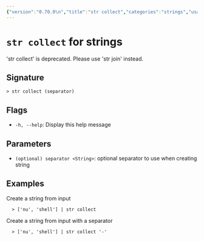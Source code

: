 ```yaml
---
{"version":"0.70.0\n","title":"str collect","categories":"strings","usage":"'str collect' is deprecated. Please use 'str join' instead.\n"}
---
```

<!-- THIS FILE IS GENERATED BY update_book_commands.cjs USING NUSHELL'S HELP COMMANDS.
REFRAIN FROM EDITING IT MANUALLY.-->
# <code>str collect</code> for strings

<div class='command-title'>'str collect' is deprecated. Please use 'str join' instead.</div>

## Signature

```> str collect (separator)```

## Flags

 * ```-h, --help```: Display this help message
## Parameters

 * ```(optional) separator <String>```: optional separator to use when creating string
## Examples

  Create a string from input
```shell
  > ['nu', 'shell'] | str collect
```
  Create a string from input with a separator
```shell
  > ['nu', 'shell'] | str collect '-'
```


